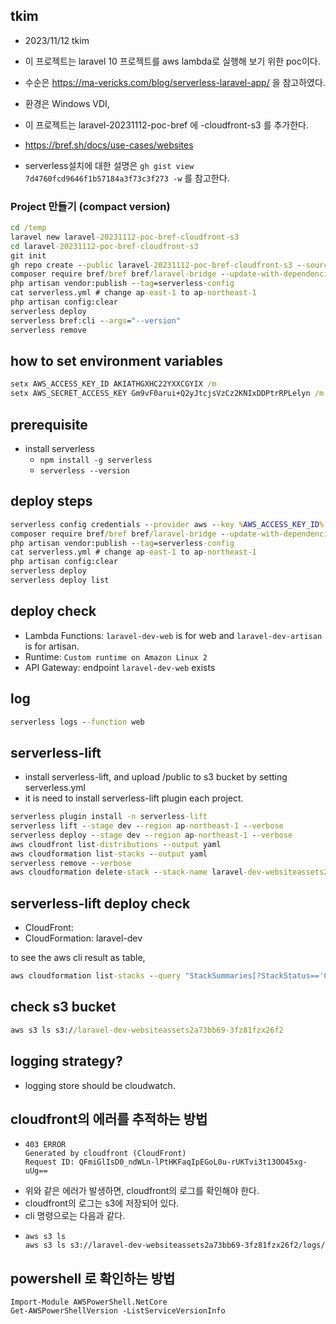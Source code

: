 ## tkim

- 2023/11/12 tkim
- 이 프로젝트는 laravel 10 프로젝트를 aws lambda로 실행해 보기 위한 poc이다.
- 수순은 https://ma-vericks.com/blog/serverless-laravel-app/ 을 참고하였다.
- 환경은 Windows VDI,

- 이 프로젝트는 laravel-20231112-poc-bref 에 -cloudfront-s3 를 추가한다.
- https://bref.sh/docs/use-cases/websites
- serverless설치에 대한 설명은 `gh gist view 7d4760fcd9646f1b57184a3f73c3f273 -w` 를 참고한다.


### Project 만들기 (compact version)
```cmd
cd /temp
laravel new laravel-20231112-poc-bref-cloudfront-s3
cd laravel-20231112-poc-bref-cloudfront-s3
git init
gh repo create --public laravel-20231112-poc-bref-cloudfront-s3 --source=.
composer require bref/bref bref/laravel-bridge --update-with-dependencies
php artisan vendor:publish --tag=serverless-config
cat serverless.yml # change ap-east-1 to ap-northeast-1
php artisan config:clear
serverless deploy
serverless bref:cli --args="--version"
serverless remove
```

## how to set environment variables
```cmd
setx AWS_ACCESS_KEY_ID AKIATHGXHC22YXXCGYIX /m
setx AWS_SECRET_ACCESS_KEY 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 /m
```

## prerequisite
- install serverless
    - `npm install -g serverless`
    - `serverless --version`

## deploy steps
```cmd
serverless config credentials --provider aws --key %AWS_ACCESS_KEY_ID% --secret %AWS_SECRET_ACCESS_KEY%
composer require bref/bref bref/laravel-bridge --update-with-dependencies
php artisan vendor:publish --tag=serverless-config
cat serverless.yml # change ap-east-1 to ap-northeast-1
php artisan config:clear
serverless deploy
serverless deploy list
```

## deploy check
- Lambda Functions: `laravel-dev-web` is for web and `laravel-dev-artisan` is for artisan.
- Runtime: `Custom runtime on Amazon Linux 2`
- API Gateway: endpoint `laravel-dev-web` exists

## log
```cmd
serverless logs --function web
```

## serverless-lift
- install serverless-lift, and upload /public to s3 bucket by setting serverless.yml
- it is need to install serverless-lift plugin each project.
```cmd
serverless plugin install -n serverless-lift
serverless lift --stage dev --region ap-northeast-1 --verbose
serverless deploy --stage dev --region ap-northeast-1 --verbose
aws cloudfront list-distributions --output yaml
aws cloudformation list-stacks --output yaml
serverless remove --verbose
aws cloudformation delete-stack --stack-name laravel-dev-websiteassets2a73bb69-3fz81fzx26f2
```

## serverless-lift deploy check
- CloudFront:
- CloudFormation: laravel-dev

to see the aws cli result as table,
```cmd
aws cloudformation list-stacks --query "StackSummaries[?StackStatus=='CREATE_COMPLETE'].{StackName:StackName,StackStatus:StackStatus,CreationTime:CreationTime,LastUpdatedTime:LastUpdatedTime,StackId:StackId}" --output table
```

## check s3 bucket
```cmd
aws s3 ls s3://laravel-dev-websiteassets2a73bb69-3fz81fzx26f2
```

## logging strategy?
- logging store should be cloudwatch.


## cloudfront의 에러를 추적하는 방법

- ```
  403 ERROR
  Generated by cloudfront (CloudFront)
  Request ID: QFmiGlIsD0_ndWLn-lPtHKFaqIpEGoL0u-rUKTvi3t13OO45xg-uUg==
  ```
- 위와 같은 에러가 발생하면, cloudfront의 로그를 확인해야 한다.
- cloudfront의 로그는 s3에 저장되어 있다.
- cli 명령으로는 다음과 같다.
- ```
  aws s3 ls 
  aws s3 ls s3://laravel-dev-websiteassets2a73bb69-3fz81fzx26f2/logs/
  ```
  
## powershell 로 확인하는 방법
```pwsh
Import-Module AWSPowerShell.NetCore
Get-AWSPowerShellVersion -ListServiceVersionInfo
```

